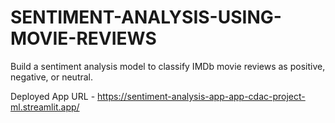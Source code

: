 # SENTIMENT-ANALYSIS-USING-MOVIE-REVIEWS
Build a sentiment analysis model to classify IMDb movie reviews as positive, negative, or neutral.

Deployed App URL - https://sentiment-analysis-app-app-cdac-project-ml.streamlit.app/
